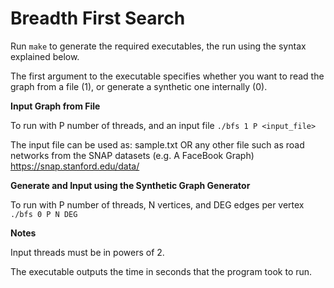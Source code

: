 Breadth First Search
==================

Run ```make``` to generate the required executables, the run using the syntax explained below.

The first argument to the executable specifies whether you want to read the graph from a file (1), or generate a synthetic one internally (0).

**Input Graph from File**

To run with P number of threads, and an input file 
   ```./bfs 1 P <input_file>```

The input file can be used as: sample.txt OR any other file such as road networks from the SNAP datasets (e.g. A FaceBook Graph) https://snap.stanford.edu/data/

**Generate and Input using the Synthetic Graph Generator**

To run with P number of threads, N vertices, and DEG edges per vertex
   ```./bfs 0 P N DEG```

**Notes**

Input threads must be in powers of 2.

The executable outputs the time in seconds that the program took to run.
